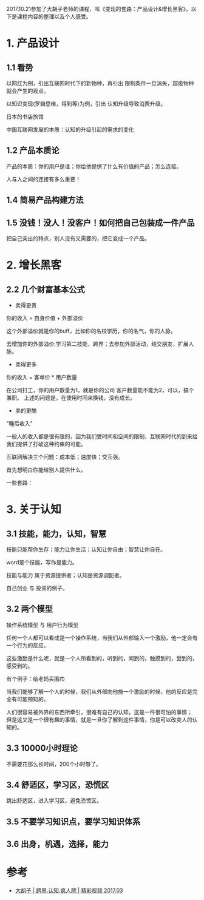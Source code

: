 
2017.10.21参加了大胡子老师的课程，叫《变现的套路：产品设计&增长黑客》，以下是课程内容的整理以及个人感受。

# 1. 产品设计

## 1.1 看势

以网红为例，引出互联网时代下的新物种，再引出 限制条件一旦消失，超级物种就会产生的观点。

以知识变现(罗辑思维，得到等)为例，引出 认知升级导致消费升级。

日本的书店旅馆

中国互联网发展的本质：认知的升级引起的需求的变化

## 1.2 产品本质论

产品的本质：你的用户是谁；你给他提供了什么有价值的产品；怎么连接。

人与人之间的连接有多么重要！

## 1.4 简易产品构建方法
## 1.5 没钱！没人！没客户！如何把自己包装成一件产品

把自己突出的特点，别人没有又需要的，把它变成一个产品。

# 2. 增长黑客

## 2.2 几个财富基本公式

* 卖得更贵

你的收入 = 自身价值 + 外部溢价

这个外部溢价就是你的buff，比如你的名校学历，你的名气，你的人脉。

去增加你的外部溢价:学习第二技能，跨界；去参加外部活动，结交朋友，扩展人脉。

* 卖得更多

你的收入 = 客单价 * 用户数量

在公司打工，你的用户数量为1，就是你的公司
客户数量能不能为2，可以，搞个兼职。
上述的问题是，在使用时间来换钱，没有成长。

* 卖的更酷

"睡后收入"

一般人的收入都是很有限的，因为我们受时间和空间的限制，互联网时代的到来给我们提供了打破这种约束的可能。

互联网解决三个问题：成本低；速度快；交互强。

首先想明白你能给别人提供什么。

一些套路：

# 3. 关于认知

## 3.1 技能，能力，认知，智慧 

技能只能帮你生存；能力让你生活；认知让你自由；智慧让你自在。

word是个技能，写作是能力。

技能与能力 属于资源提供者；认知是资源调配者。

自己创业 与 投资的例子。

## 3.2 两个模型

操作系统模型 与 用户行为模型

任何一个人都可以看成是一个操作系统，当我们从外部输入一个激励，他一定会有一个行为的反应。

这些激励是什么呢，就是一个人所看到的，听到的，闻到的，触摸到的，尝到的，感受到的。

有个例子：给老妈买围巾

当我们能够了解一个人的时候，我们从外部向他施一个激励的时候，他的反应是完全有可能预知的。

人们很容易被外界的东西所牵引，很难有自己的认知，这是一件很可怕的事情；
但是这又是一个很有趣的事情，就是一旦你了解到这件事情，你是可以改变人的认知的。

## 3.3 10000小时理论

不需要花那么长时间，200个小时够了。

## 3.4 舒适区，学习区，恐慌区

跳出舒适区，进入学习区，避免恐慌区。

## 3.5 不要学习知识点，要学习知识体系

## 3.6 出身，机遇，选择，能力




# 参考

* [大胡子 | 跨界.认知.疯人院 | 精彩视频 2017.03](http://m.sohu.com/a/131241866_609518?from=singlemessage&isappinstalled=0)
